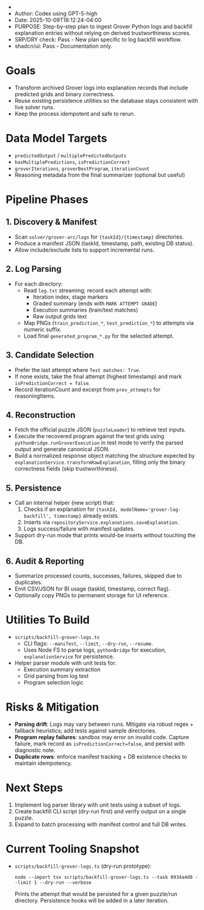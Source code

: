  * 
 * Author: Codex using GPT-5-high
 * Date: 2025-10-09T18:12:24-04:00
 * PURPOSE: Step-by-step plan to ingest Grover Python logs and backfill explanation entries without relying on derived trustworthiness scores.
 * SRP/DRY check: Pass - New plan specific to log backfill workflow.
 * shadcn/ui: Pass - Documentation only.

# Goals
- Transform archived Grover logs into explanation records that include predicted grids and binary correctness.
- Reuse existing persistence utilities so the database stays consistent with live solver runs.
- Keep the process idempotent and safe to rerun.

# Data Model Targets
- `predictedOutput` / `multiplePredictedOutputs`
- `hasMultiplePredictions`, `isPredictionCorrect`
- `groverIterations`, `groverBestProgram`, `iterationCount`
- Reasoning metadata from the final summarizer (optional but useful)

# Pipeline Phases

## 1. Discovery & Manifest
- Scan `solver/grover-arc/logs` for `{taskId}/{timestamp}` directories.
- Produce a manifest JSON (taskId, timestamp, path, existing DB status).
- Allow include/exclude lists to support incremental runs.

## 2. Log Parsing
- For each directory:
  - Read `log.txt` streaming; record each attempt with:
    - Iteration index, stage markers
    - Graded summary (ends with `MARK ATTEMPT GRADE`)
    - Execution summaries (train/test matches)
    - Raw output grids text
  - Map PNGs (`train_prediction_*`, `test_prediction_*`) to attempts via numeric suffix.
  - Load final `generated_program_*.py` for the selected attempt.

## 3. Candidate Selection
- Prefer the last attempt where `Test matches: True`.
- If none exists, take the final attempt (highest timestamp) and mark `isPredictionCorrect = false`.
- Record iterationCount and excerpt from `prev_attempts` for reasoningItems.

## 4. Reconstruction
- Fetch the official puzzle JSON (`puzzleLoader`) to retrieve test inputs.
- Execute the recovered program against the test grids using `pythonBridge.runGroverExecution` in test mode to verify the parsed output and generate canonical JSON.
- Build a normalized response object matching the structure expected by `explanationService.transformRawExplanation`, filling only the binary correctness fields (skip trustworthiness).

## 5. Persistence
- Call an internal helper (new script) that:
  1. Checks if an explanation for `{taskId, modelName='grover-log-backfill', timestamp}` already exists.
  2. Inserts via `repositoryService.explanations.saveExplanation`.
  3. Logs success/failure with manifest updates.
- Support dry-run mode that prints would-be inserts without touching the DB.

## 6. Audit & Reporting
- Summarize processed counts, successes, failures, skipped due to duplicates.
- Emit CSV/JSON for BI usage (taskId, timestamp, correct flag).
- Optionally copy PNGs to permanent storage for UI reference.

# Utilities To Build
- `scripts/backfill-grover-logs.ts`
  - CLI flags: `--manifest`, `--limit`, `--dry-run`, `--resume`.
  - Uses Node FS to parse logs, `pythonBridge` for execution, `explanationService` for persistence.
- Helper parser module with unit tests for:
  - Execution summary extraction
  - Grid parsing from log text
  - Program selection logic

# Risks & Mitigation
- **Parsing drift**: Logs may vary between runs. Mitigate via robust regex + fallback heuristics; add tests against sample directories.
- **Program replay failures**: sandbox may error on invalid code. Capture failure, mark record as `isPredictionCorrect=false`, and persist with diagnostic note.
- **Duplicate rows**: enforce manifest tracking + DB existence checks to maintain idempotency.

# Next Steps
1. Implement log parser library with unit tests using a subset of logs.
2. Create backfill CLI script (dry-run first) and verify output on a single puzzle.
3. Expand to batch processing with manifest control and full DB writes.

# Current Tooling Snapshot
- `scripts/backfill-grover-logs.ts` (dry-run prototype):
  ```
  node --import tsx scripts/backfill-grover-logs.ts --task 0934a4d8 --limit 1 --dry-run --verbose
  ```
  Prints the attempt that would be persisted for a given puzzle/run directory. Persistence hooks will be added in a later iteration.
